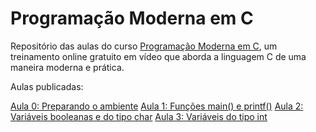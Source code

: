 Programação Moderna em C
==========================

Repositório das aulas do curso [Programação Moderna em C](https://www.youtube.com/playlist?list=PLIfZMtpPYFP5qaS2RFQxcNVkmJLGQwyKE), um treinamento online gratuito em vídeo que aborda a linguagem C de uma maneira moderna e prática.

Aulas publicadas:

[Aula 0: Preparando o ambiente](https://www.youtube.com/watch?v=oZeezrNHxVo)
[Aula 1: Funções main() e printf()](https://www.youtube.com/watch?v=8Qm5K0GTD3s)
[Aula 2: Variáveis booleanas e do tipo char](https://www.youtube.com/watch?v=UF9YDhM_aq4)
[Aula 3: Variáveis do tipo int](https://www.youtube.com/watch?v=GJoGD0HM6mE)
